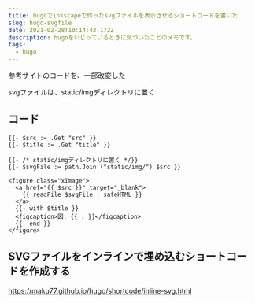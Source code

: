 ```yaml
---
title: hugoでinkscapeで作ったsvgファイルを表示させるショートコードを書いた
slug: hugo-svgfile
date: 2021-02-28T10:14:43.172Z
description: hugoをいじっているときに気づいたことのメモです。
tags:
  - hugo
---
```


参考サイトのコードを、一部改変した

svgファイルは、static/imgディレクトリに置く

## コード

```
{{- $src := .Get "src" }}  
{{- $title := .Get "title" }}

{{- /* static/imgディレクトリに置く */}}  
{{- $svgFile := path.Join ("static/img/") $src }}

<figure class="xImage">
  <a href="{{ $src }}" target="_blank">
    {{ readFile $svgFile | safeHTML }}
  </a>
  {{- with $title }}
  <figcaption>図: {{ . }}</figcaption>
  {{- end }}
</figure>
```

## SVGファイルをインラインで埋め込むショートコードを作成する 

<https://maku77.github.io/hugo/shortcode/inline-svg.html>
